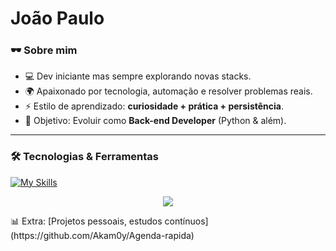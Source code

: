 #  João Paulo  


### 🕶️ Sobre mim  
- 💻 Dev iniciante mas sempre explorando novas stacks.  
- 🌍 Apaixonado por tecnologia, automação e resolver problemas reais.  
- ⚡ Estilo de aprendizado: **curiosidade + prática + persistência**.  
- 🎯 Objetivo: Evoluir como **Back-end Developer** (Python & além).  

---

### 🛠️ Tecnologias & Ferramentas  
 [![My Skills](https://skillicons.dev/icons?i=css,py,js)](https://skillicons.dev)
<p align="center">
  <a href="https://skillicons.dev">
    <img src="https://skillicons.dev/icons?i= vscode" />
  </a>
</p>
📊 Extra: [Projetos pessoais, estudos contínuos](https://github.com/Akam0y/Agenda-rapida)
